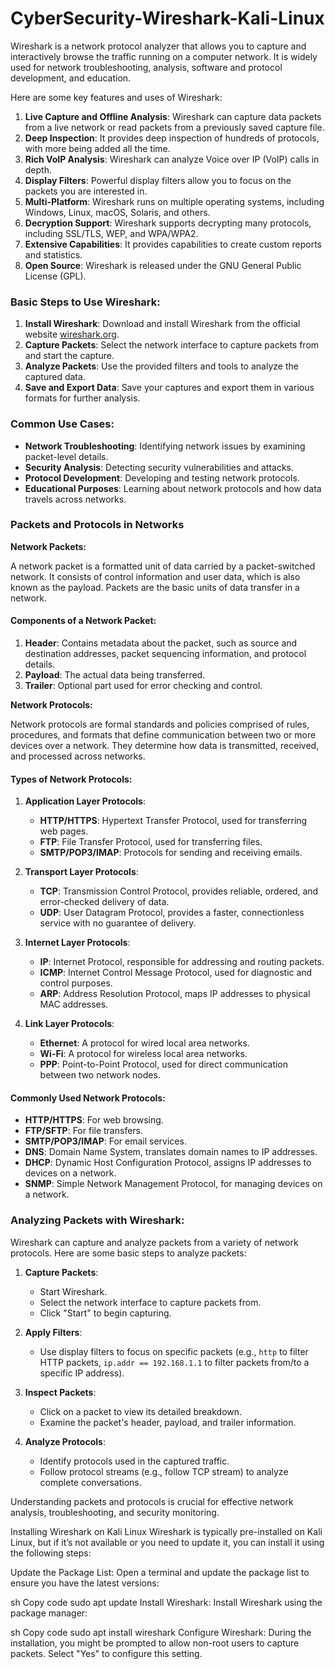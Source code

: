 # CyberSecurity-Wireshark-Kali-Linux

Wireshark is a network protocol analyzer that allows you to capture and interactively browse the traffic running on a computer network. It is widely used for network troubleshooting, analysis, software and protocol development, and education.

Here are some key features and uses of Wireshark:

1. **Live Capture and Offline Analysis**: Wireshark can capture data packets from a live network or read packets from a previously saved capture file.
2. **Deep Inspection**: It provides deep inspection of hundreds of protocols, with more being added all the time.
3. **Rich VoIP Analysis**: Wireshark can analyze Voice over IP (VoIP) calls in depth.
4. **Display Filters**: Powerful display filters allow you to focus on the packets you are interested in.
5. **Multi-Platform**: Wireshark runs on multiple operating systems, including Windows, Linux, macOS, Solaris, and others.
6. **Decryption Support**: Wireshark supports decrypting many protocols, including SSL/TLS, WEP, and WPA/WPA2.
7. **Extensive Capabilities**: It provides capabilities to create custom reports and statistics.
8. **Open Source**: Wireshark is released under the GNU General Public License (GPL).

### Basic Steps to Use Wireshark:

1. **Install Wireshark**: Download and install Wireshark from the official website [wireshark.org](https://www.wireshark.org/).
2. **Capture Packets**: Select the network interface to capture packets from and start the capture.
3. **Analyze Packets**: Use the provided filters and tools to analyze the captured data.
4. **Save and Export Data**: Save your captures and export them in various formats for further analysis.

### Common Use Cases:

- **Network Troubleshooting**: Identifying network issues by examining packet-level details.
- **Security Analysis**: Detecting security vulnerabilities and attacks.
- **Protocol Development**: Developing and testing network protocols.
- **Educational Purposes**: Learning about network protocols and how data travels across networks.


### Packets and Protocols in Networks

**Network Packets:**

A network packet is a formatted unit of data carried by a packet-switched network. It consists of control information and user data, which is also known as the payload. Packets are the basic units of data transfer in a network.

#### Components of a Network Packet:
1. **Header**: Contains metadata about the packet, such as source and destination addresses, packet sequencing information, and protocol details.
2. **Payload**: The actual data being transferred.
3. **Trailer**: Optional part used for error checking and control.

**Network Protocols:**

Network protocols are formal standards and policies comprised of rules, procedures, and formats that define communication between two or more devices over a network. They determine how data is transmitted, received, and processed across networks.

#### Types of Network Protocols:

1. **Application Layer Protocols**:
   - **HTTP/HTTPS**: Hypertext Transfer Protocol, used for transferring web pages.
   - **FTP**: File Transfer Protocol, used for transferring files.
   - **SMTP/POP3/IMAP**: Protocols for sending and receiving emails.

2. **Transport Layer Protocols**:
   - **TCP**: Transmission Control Protocol, provides reliable, ordered, and error-checked delivery of data.
   - **UDP**: User Datagram Protocol, provides a faster, connectionless service with no guarantee of delivery.

3. **Internet Layer Protocols**:
   - **IP**: Internet Protocol, responsible for addressing and routing packets.
   - **ICMP**: Internet Control Message Protocol, used for diagnostic and control purposes.
   - **ARP**: Address Resolution Protocol, maps IP addresses to physical MAC addresses.

4. **Link Layer Protocols**:
   - **Ethernet**: A protocol for wired local area networks.
   - **Wi-Fi**: A protocol for wireless local area networks.
   - **PPP**: Point-to-Point Protocol, used for direct communication between two network nodes.

#### Commonly Used Network Protocols:
- **HTTP/HTTPS**: For web browsing.
- **FTP/SFTP**: For file transfers.
- **SMTP/POP3/IMAP**: For email services.
- **DNS**: Domain Name System, translates domain names to IP addresses.
- **DHCP**: Dynamic Host Configuration Protocol, assigns IP addresses to devices on a network.
- **SNMP**: Simple Network Management Protocol, for managing devices on a network.

### Analyzing Packets with Wireshark:

Wireshark can capture and analyze packets from a variety of network protocols. Here are some basic steps to analyze packets:

1. **Capture Packets**:
   - Start Wireshark.
   - Select the network interface to capture packets from.
   - Click "Start" to begin capturing.

2. **Apply Filters**:
   - Use display filters to focus on specific packets (e.g., `http` to filter HTTP packets, `ip.addr == 192.168.1.1` to filter packets from/to a specific IP address).

3. **Inspect Packets**:
   - Click on a packet to view its detailed breakdown.
   - Examine the packet's header, payload, and trailer information.

4. **Analyze Protocols**:
   - Identify protocols used in the captured traffic.
   - Follow protocol streams (e.g., follow TCP stream) to analyze complete conversations.

Understanding packets and protocols is crucial for effective network analysis, troubleshooting, and security monitoring. 


Installing Wireshark on Kali Linux
Wireshark is typically pre-installed on Kali Linux, but if it’s not available or you need to update it, you can install it using the following steps:

Update the Package List:
Open a terminal and update the package list to ensure you have the latest versions:

sh
Copy code
sudo apt update
Install Wireshark:
Install Wireshark using the package manager:

sh
Copy code
sudo apt install wireshark
Configure Wireshark:
During the installation, you might be prompted to allow non-root users to capture packets. Select "Yes" to configure this setting.
